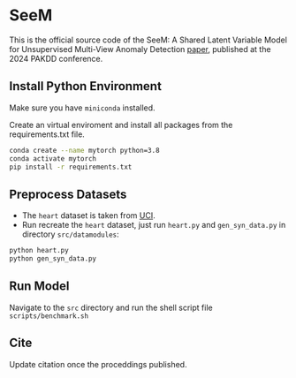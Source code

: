# SeeM

This is the official source code of the SeeM: A Shared Latent Variable Model for Unsupervised Multi-View Anomaly Detection [paper](), published at the 2024 PAKDD conference.

## Install Python Environment

Make sure you have `miniconda` installed.

Create an virtual enviroment and install all packages from the requirements.txt file.

```bash
conda create --name mytorch python=3.8
conda activate mytorch
pip install -r requirements.txt
```

## Preprocess Datasets

- The `heart` dataset is taken from [UCI](https://archive.ics.uci.edu/ml/datasets/heart+disease).
- Run recreate the `heart` dataset, just run `heart.py` and `gen_syn_data.py` in directory `src/datamodules`:
```sh
python heart.py
python gen_syn_data.py
```

## Run Model
Navigate to the `src` directory and run the shell script file `scripts/benchmark.sh`

## Cite
Update citation once the proceddings published.